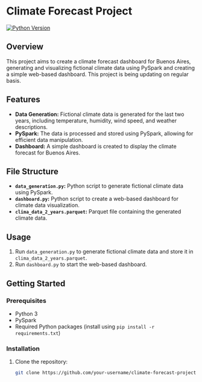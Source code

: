 # Climate Forecast Project


[![Python Version](https://img.shields.io/badge/Python-3.10-blue.svg)](https://www.python.org/downloads/release)
<!-- [![Build Status](https://travis-ci.org/pithit/Climate_Forecast.svg?branch=master)](https://travis-ci.org/pithit/Climate_Forecast)
[![Coverage](https://img.shields.io/badge/coverage-90%25-brightgreen.svg)](https://github.com/pithit/Climate_Forecast) -->

## Overview

This project aims to create a climate forecast dashboard for Buenos Aires, generating and visualizing fictional climate data using PySpark and creating a simple web-based dashboard. This project is being updating on regular basis.

## Features

- **Data Generation:** Fictional climate data is generated for the last two years, including temperature, humidity, wind speed, and weather descriptions.
- **PySpark:** The data is processed and stored using PySpark, allowing for efficient data manipulation.
- **Dashboard:** A simple dashboard is created to display the climate forecast for Buenos Aires.

## File Structure

- **`data_generation.py`:** Python script to generate fictional climate data using PySpark.
- **`dashboard.py`:** Python script to create a web-based dashboard for climate data visualization.
- **`clima_data_2_years.parquet`:** Parquet file containing the generated climate data.

## Usage

1. Run `data_generation.py` to generate fictional climate data and store it in `clima_data_2_years.parquet`.
2. Run `dashboard.py` to start the web-based dashboard.

## Getting Started

### Prerequisites

- Python 3
- PySpark
- Required Python packages (install using `pip install -r requirements.txt`)

### Installation

1. Clone the repository:

   ```bash
   git clone https://github.com/your-username/climate-forecast-project.git

